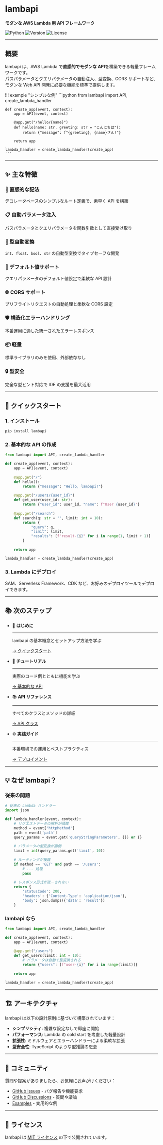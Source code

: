 # lambapi

**モダンな AWS Lambda 用 API フレームワーク**

![Python](https://img.shields.io/badge/python-3.10+-blue.svg)
![Version](https://img.shields.io/badge/version-0.1.3-green.svg)
![License](https://img.shields.io/badge/license-MIT-blue.svg)

---

## 概要

lambapi は、AWS Lambda で**直感的でモダンな API**を構築できる軽量フレームワークです。  
パスパラメータとクエリパラメータの自動注入、型変換、CORS サポートなど、モダンな Web API 開発に必要な機能を標準で提供します。

!!! example "シンプルな例"
    ```python
    from lambapi import API, create_lambda_handler

    def create_app(event, context):
        app = API(event, context)
        
        @app.get("/hello/{name}")
        def hello(name: str, greeting: str = "こんにちは"):
            return {"message": f"{greeting}, {name}さん!"}
        
        return app

    lambda_handler = create_lambda_handler(create_app)
    ```

---

## ✨ 主な特徴

### 🚀 直感的な記法
デコレータベースのシンプルなルート定義で、素早く API を構築

### 📋 自動パラメータ注入
パスパラメータとクエリパラメータを関数引数として直接受け取り

### 🔄 型自動変換
`int`、`float`、`bool`、`str` の自動型変換でタイプセーフな開発

### 🎯 デフォルト値サポート
クエリパラメータのデフォルト値設定で柔軟な API 設計

### 🌐 CORS サポート
プリフライトリクエストの自動処理と柔軟な CORS 設定

### 🛡️ 構造化エラーハンドリング
本番運用に適した統一されたエラーレスポンス

### 📦 軽量
標準ライブラリのみを使用、外部依存なし

### 🔒 型安全
完全な型ヒント対応で IDE の支援を最大活用

---

## 🚀 クイックスタート

### 1. インストール

```bash
pip install lambapi
```

### 2. 基本的な API の作成

```python
from lambapi import API, create_lambda_handler

def create_app(event, context):
    app = API(event, context)
    
    @app.get("/")
    def hello():
        return {"message": "Hello, lambapi!"}
    
    @app.get("/users/{user_id}")
    def get_user(user_id: str):
        return {"user_id": user_id, "name": f"User {user_id}"}
    
    @app.get("/search")
    def search(q: str = "", limit: int = 10):
        return {
            "query": q,
            "limit": limit,
            "results": [f"result-{i}" for i in range(1, limit + 1)]
        }
    
    return app

lambda_handler = create_lambda_handler(create_app)
```

### 3. Lambda にデプロイ

SAM、Serverless Framework、CDK など、お好みのデプロイツールでデプロイできます。

---

## 📚 次のステップ

<div class="grid cards" markdown>

-   🚀 **はじめに**

    ---

    lambapi の基本概念とセットアップ方法を学ぶ

    [→ クイックスタート](getting-started/quickstart.md)

-   📖 **チュートリアル**

    ---

    実際のコード例とともに機能を学ぶ

    [→ 基本的な API](tutorial/basic-api.md)

-   📚 **API リファレンス**

    ---

    すべてのクラスとメソッドの詳細

    [→ API クラス](api/api.md)

-   ⚙️ **実践ガイド**

    ---

    本番環境での運用とベストプラクティス

    [→ デプロイメント](guides/deployment.md)

</div>

---

## 💡 なぜ lambapi？

### 従来の問題

```python
# 従来の Lambda ハンドラー
import json

def lambda_handler(event, context):
    # リクエストデータの解析が煩雑
    method = event['httpMethod']
    path = event['path']
    query_params = event.get('queryStringParameters', {}) or {}
    
    # パラメータの型変換が面倒
    limit = int(query_params.get('limit', 10))
    
    # ルーティングが複雑
    if method == 'GET' and path == '/users':
        # ... 処理
        pass
    
    # レスポンス形式が統一されない
    return {
        'statusCode': 200,
        'headers': {'Content-Type': 'application/json'},
        'body': json.dumps({'data': 'result'})
    }
```

### lambapi なら

```python
from lambapi import API, create_lambda_handler

def create_app(event, context):
    app = API(event, context)
    
    @app.get("/users")
    def get_users(limit: int = 10):
        # パラメータは自動で型変換される
        return {"users": [f"user-{i}" for i in range(limit)]}
    
    return app

lambda_handler = create_lambda_handler(create_app)
```

---

## 🏗️ アーキテクチャ

lambapi は以下の設計原則に基づいて構築されています：

- **シンプリシティ**: 複雑な設定なしで即座に開始
- **パフォーマンス**: Lambda の cold start を考慮した軽量設計
- **拡張性**: ミドルウェアとエラーハンドラーによる柔軟な拡張
- **型安全性**: TypeScript のような型推論の恩恵

---

## 🤝 コミュニティ

質問や提案がありましたら、お気軽にお声がけください：

- [GitHub Issues](https://github.com/sskyh0208/lambapi/issues) - バグ報告や機能要求
- [GitHub Discussions](https://github.com/sskyh0208/lambapi/discussions) - 質問や議論
- [Examples](https://github.com/sskyh0208/lambapi/tree/main/examples) - 実用的な例

---

## 📄 ライセンス

lambapi は [MIT ライセンス](https://github.com/sskyh0208/lambapi/blob/main/LICENSE) の下で公開されています。